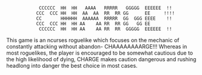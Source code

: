 
                CCCCCC  HH  HH   AAAA   RRRRR   GGGGG  EEEEEE  !! 
               CCC  CCC HH  HH  AA  AA  RR  RR GG      EE     !!!!
               CC       HHHHHH  AAAAAA  RRRRR  GG  GGG EEEE    !! 
               CCC  CCC HH  HH AA    AA RR  RR GG   GG EE         
                CCCCCC  HH  HH AA    AA RR  RR  GGGGG  EEEEEE  !! 

This game is an ncurses roguelike which focuses on the mechanic of constantly
attacking without abandon- CHAAAAAAAARGE!!! Whereas in most roguelikes, the
player is encouraged to be somewhat cautious due to the high likelihood of
dying, CHARGE makes caution dangerous and rushing headlong into danger the
best choice in most cases.
